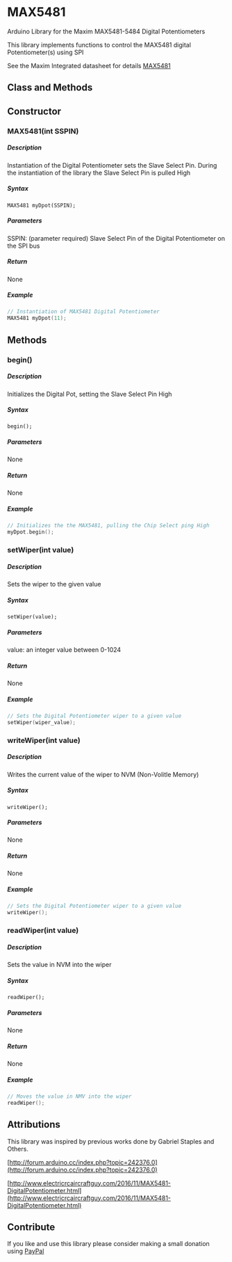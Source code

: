 # MAX5481

Arduino Library for the Maxim MAX5481-5484 Digital Potentiometers

This library implements functions to control the MAX5481 digital Potentiometer(s) using SPI

See the Maxim Integrated datasheet for details [MAX5481](https://datasheets.maximintegrated.com/en/ds/MAX5481-MAX5484.pdf)


## Class and Methods

## Constructor
### MAX5481(int SSPIN)
##### Description
Instantiation of the Digital Potentiometer sets the Slave Select Pin. During the instantiation of the library the Slave Select Pin is pulled High
##### Syntax
`MAX5481 myDpot(SSPIN);`
##### Parameters
SSPIN: (parameter required) Slave Select Pin of the Digital Potentiometer on the SPI bus
##### Return
None
##### Example
```C++
// Instantiation of MAX5481 Digital Potentiometer
MAX5481 myDpot(11);
```

## Methods
### begin()
##### Description
Initializes the Digital Pot, setting the Slave Select Pin High
##### Syntax
`begin();`
##### Parameters
None
##### Return
None
##### Example
```C++
// Initializes the the MAX5481, pulling the Chip Select ping High
myDpot.begin();
```


### setWiper(int value)
##### Description
Sets the wiper to the given value
##### Syntax
`setWiper(value);`
##### Parameters
value: an integer value between 0-1024
##### Return
None
##### Example
```C++
// Sets the Digital Potentiometer wiper to a given value
setWiper(wiper_value);
```

### writeWiper(int value)
##### Description
Writes the current value of the wiper to NVM (Non-Volitle Memory)
##### Syntax
`writeWiper();`
##### Parameters
None
##### Return
None
##### Example
```C++
// Sets the Digital Potentiometer wiper to a given value
writeWiper();
```

### readWiper(int value)
##### Description
Sets the value in NVM into the wiper
##### Syntax
`readWiper();`
##### Parameters
None
##### Return
None
##### Example
```C++
// Moves the value in NMV into the wiper
readWiper();
```

## Attributions
This library was inspired by previous works done by Gabriel Staples and Others.

[http://forum.arduino.cc/index.php?topic=242376.0](http://forum.arduino.cc/index.php?topic=242376.0)

[http://www.electricrcaircraftguy.com/2016/11/MAX5481-DigitalPotentiometer.html](http://www.electricrcaircraftguy.com/2016/11/MAX5481-DigitalPotentiometer.html)

## Contribute

If you like and use this library please consider making a small donation using [PayPal](https://www.paypal.me/robertfchapman/5USD)
